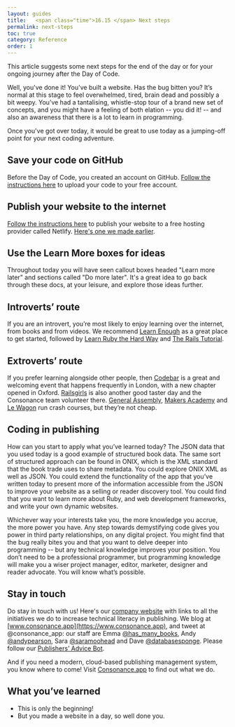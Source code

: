 ```yaml
---
layout: guides
title:   <span class="time">16.15 </span> Next steps
permalink: next-steps
toc: true
category: Reference
order: 1
---
```


<p class="content__abstract">
  This article suggests some next steps for the end of the day or for your ongoing journey after the Day of Code.
</p>

Well, you've done it! You've built a website. Has the bug bitten you? It’s normal at this stage to feel overwhelmed, tired, brain dead and possibly a bit weepy. You’ve had a tantalising, whistle-stop tour of a brand new set of concepts, and you might have a feeling of both elation -- you did it! -- and also an awareness that there is a lot to learn in programming.

Once you've got over today, it would be great to use today as a jumping-off point for your next coding adventure.

## Save your code on GitHub

Before the Day of Code, you created an account on GitHub. <a href="https://guides.github.com/activities/hello-world/">Follow the instructions here</a> to upload your code to your free account.

## Publish your website to the internet

<a href="https://www.netlify.com/blog/2015/10/28/a-step-by-step-guide-jekyll-3.0-on-netlify/">Follow the instructions here</a> to publish your website to a free hosting provider called Netlify. [Here's one we made earlier](https://publisher-website.netlify.com/).

## Use the Learn More boxes for ideas

Throughout today you will have seen callout boxes headed "Learn more later" and sections called "Do more later". It's a great idea to go back through these docs, at your leisure, and explore those ideas further.

## Introverts’ route
If you are an introvert, you’re most likely to enjoy learning over the internet, from books and from videos. We recommend [Learn Enough](https://www.learnenough.com/) as a great place to get started, followed by [Learn Ruby the Hard Way](https://learnrubythehardway.org/) and [The Rails Tutorial](http://railstutorial.org).

## Extroverts’ route
If you prefer learning alongside other people, then [Codebar](https://codebar.io/) is a great and welcoming event that happens frequently in London, with a new chapter opened in Oxford. [Railsgirls](http://railsgirls.com/) is also another good taster day and the Consonance team volunteer there. [General Assembly](https://generalassemb.ly/), [Makers Academy](https://makers.tech/) and [Le Wagon](https://www.lewagon.com/) run crash courses, but they’re not cheap.

## Coding in publishing
How can you start to apply what you’ve learned today?
The JSON data that you used today is a good example of structured book data. The same sort of structured approach can be found in ONIX, which is the XML standard that the book trade uses to share metadata. You could explore ONIX XML as well as JSON. You could extend the functionality of the app that you’ve written today to present more of the information accessible from the JSON to improve your website as a selling or reader discovery tool. You could find that you want to learn more about Ruby, and web development frameworks, and write your own dynamic websites.

Whichever way your interests take you, the more knowledge you accrue, the more power you have. Any step towards demystifying code gives you power in third party relationships, on any digital project. You might find that the bug really bites you and that you want to delve deeper into programming -- but any technical knowledge improves your position. You don’t need to be a professional programmer, but programming knowledge will make you a wiser project manager, editor, marketer, designer and reader advocate. You will know what’s possible.

## Stay in touch

Do stay in touch with us! Here's our [company website](http://generalproducts.co) with links to all the initiatives we do to increase technical literacy in publishing. We blog at [www.consonance.app](https://www.consonance.app), and tweet at @consonance_app: our staff are Emma [@has_many_books](https://twitter.com/has_many_books), Andy [@andypearson](https://twitter.com/andypearson), Sara [@saramoohead](https://twitter.com/saramoohead) and Dave [@databasesponge](https://twitter.com/databasesponge). Please follow our [Publishers’ Advice Bot](https://twitter.com/bot_publishing).

And if you need a modern, cloud-based publishing management system, you know where to come! Visit [Consonance.app](http://consonance.app) to find out what we do.

## What you’ve learned

* This is only the beginning!
* But you made a website in a day, so well done you.
